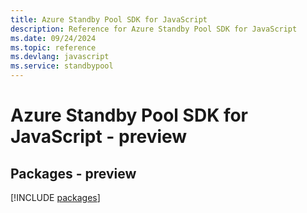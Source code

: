 ```yaml
---
title: Azure Standby Pool SDK for JavaScript
description: Reference for Azure Standby Pool SDK for JavaScript
ms.date: 09/24/2024
ms.topic: reference
ms.devlang: javascript
ms.service: standbypool
---
```

# Azure Standby Pool SDK for JavaScript - preview
## Packages - preview
[!INCLUDE [packages](standby-pool-index.md)]